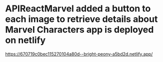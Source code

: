 # APIReactMarvel added a button to each image to retrieve details about Marvel Characters app is deployed on netlify 
https://670719c0bec115270104a80d--bright-peony-a5bd2d.netlify.app/
